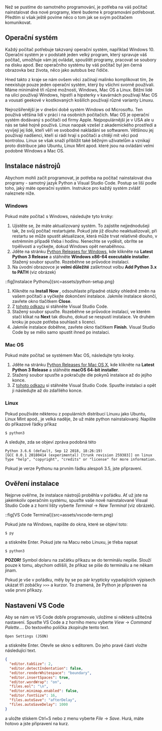 Než se pustíme do samotného programování, je potřeba na váš počítač nainstalovat dva nové programy, které budeme k programování potřebovat. Předtím si však ještě povíme něco o tom jak se svým počítačem komunikovat.

## Operační systém

Každý počítač potřebuje takzvaný operační systém, například Windows 10. Operační systém je v podstatě jeden velký program, který spravuje váš počítač, umožňuje vám jej ovládat, spouštět programy, pracovat se soubory na disku apod. Bez operačního systému by váš počítač byl jen černá obrazovka bez života, něco jako autobus bez řidiče.

Hned takto z kraje se nám ovšem věci začínají malinko komplikovat tím, že neexistuje pouze jeden operační systém, který by všichni svorně používali. Máme minimálně tři různé možnosti, Windows, Mac OS a Linux. Běžní lidé na ulici používají Windows, hipstři a hipsterky v kavárnách používají Mac OS a vousatí geekové v kostkovaných košilích používají různé varianty Linuxu.

Nejrozšířenější je v dnešní době systém Windows od Microsoftu. Ten používá většina lidí v práci i na osobních počítačích. Mac OS je operační systém dodávaný s počítači od firmy Apple. Nejpopulárnější je v USA ale u nás se také hojně používá. Linux naopak vzešel z akademického prostředí a vyvíjejí jej lidé, kteří věří ve svobodné nakládání se softwarem. Většinou jej používají nadšenci, kteří si rádi hrají s počítači a chtějí mít věci pod kontrolou. Linux se však snaží přiblížit také běžným uživatelům a vznikají proto distribuce jako Ubuntu, Linux Mint apod. které jsou na ovládání velmi podobné Windows a Mac OS.

## Instalace nástrojů

Abychom mohli začít programovat, je potřeba na počítač nainstalovat dva programy - samotný jazyk Python a Visual Studio Code. Postup se liší podle toho, jaký máte operační systém. Instrukce pro každý systém zvlášť naleznete níže.

### Windows

Pokud máte počítač s Windows, následujte tyto kroky:

1. Ujistěte se, že máte aktualizovaný systém. To zajistíte nejjednodušeji tak, že svůj počítač restartujete. Pokud jste již dlouho neaktualizovali, při restartu se může spustit aktualizace, která může trvat relativně dlouho, v extrémním případě třeba i hodinu. Nenechte se vyděsit, obrňte se trpělivostí a vyčkejte, dokud Windows opět nenaběhnou.
1. Jděte na stránku [Python Releases for Windows](https://www.python.org/downloads/windows/), kde klikněte na **Latest Python 3 Release** a stáhněte **Windows x86-64 executable installer**. Stažený soubor spusťte. Rozeběhne se průvodce instalací.
1. Na úvodní obrazovce je **velmi důležité** zaškrtnout volbu **Add Python 3.x to PATH** (viz obrázek)

::fig[Instalace Pythonu]{src=assets/python-setup.png}

1. Klikněte na **Install Now** , odsouhlaste případné otázky ohledně změn na vašem počítači a vyčkejte dokončení instalace. Jakmile instalace skončí, zavřete okno tlačítkem **Close**.
1. Z [tohoto odkazu](https://aka.ms/win32-x64-user-stable) si stáhněte Visual Studio Code.
1. Stažený soubor spusťte. Rozeběhne se průvodce instalací, ve kterém stačí klikat na **Next** tak dlouho, dokud se nespustí instalace. Ve druhém kroku je pouze potřeba souhlasit s licencí.
1. Jakmile instalace doběhne, zavřete okno tlačítkem **Finish**. Visual Studio Code by se mělo samo spustit ihned po instalaci.

### Mac OS

Pokud máte počítač se systémem Mac OS, následujte tyto kroky.

1. Jděte na stránku [Python Releases for Mac OS X](https://www.python.org/downloads/mac-osx/), kde klikněte na **Latest Python 3 Release** a stáhněte **macOS 64-bit installer**.
1. Stažený soubor spusťte a pokračujte dle pokynů instalace až do jejího konce.
1. Z [tohoto odkazu](https://go.microsoft.com/fwlink/?LinkID=620882) si stáhněte Visual Studio Code. Spusťte instalaci a opět ji následujte až do zdařilého konce.

### Linux

Pokud používáte některou z populárních distribucí Linuxu jako Ubuntu, Linux Mint apod., je velká naděje, že už máte python nainstalovaný. Napište do příkazové řádky příkaz

```shell
$ python3
```

A sledujte, zda se objeví zpráva podobná této

```
Python 3.6.6 (default, Sep 12 2018, 18:26:19)
[GCC 8.0.1 20180414 (experimental) [trunk revision 259383]] on linux
Type "help", "copyright", "credits" or "license" for more information.
```

Pokud je verze Pythonu na prvním řádku alespoň 3.5, jste připravení.

## Ověření instalace

Nejprve ověřme, že instalace nástrojů proběhla v pořádku. Ať už jste na jakémkoliv operačním systému, spusťte vaše nově nainstalované Visual Studio Code a z horní lišty vyberte <i>Terminal</i> → <i>New Terminal</i> (viz obrázek).

::fig[VS Code Terminal]{src=assets/vscode-term.png}

Pokud jste na Windows, napište do okna, které se objeví toto:

```shell
$ py
```

a stiskněte Enter. Pokud jste na Macu nebo Linuxu, je třeba napsat

```shell
$ python3
```
**POZOR!** Symbol dolaru na začátku příkazu se do terminálu nepíše. Slouží pouze k tomu, abychom odlišili, že příkaz se píše do terminálu a ne někam jinam.

Pokud je vše v pořádku, měly by se po pár krypticky vypadajících výpisech ukázat tři zobáčky `>>>` a kurzor. To znamená, že Python je připraven na vaše první příkazy.

## Nastavení VS Code

Aby se nám ve VS Code dobře programovalo, uložíme si některá užitečná nastavení. Spusťte VS Code a z horního menu vyberte <i>View</i> → <i>Command Palette...</i>. Do textového políčka zkopírujte tento text.

```
Open Settings (JSON)
```

a stiskněte Enter. Otevře se okno s editorem. Do jeho pravé části vložte následující text.

```json
{
  "editor.tabSize": 2,
  "editor.detectIndentation": false,
  "editor.renderWhitespace": "boundary",
  "editor.insertSpaces": true,
  "editor.wordWrap": "on",
  "files.eol": "\n",
  "editor.minimap.enabled": false,
  "editor.fontSize": 16,
  "files.autoSave": "afterDelay",
  "files.autoSaveDelay": 1000
}
```

a uložte stiskem Ctrl+S nebo z menu vyberte <i>File</i> → <i>Save</i>. Hurá, máte hotovo a jste připravení na kurz.
